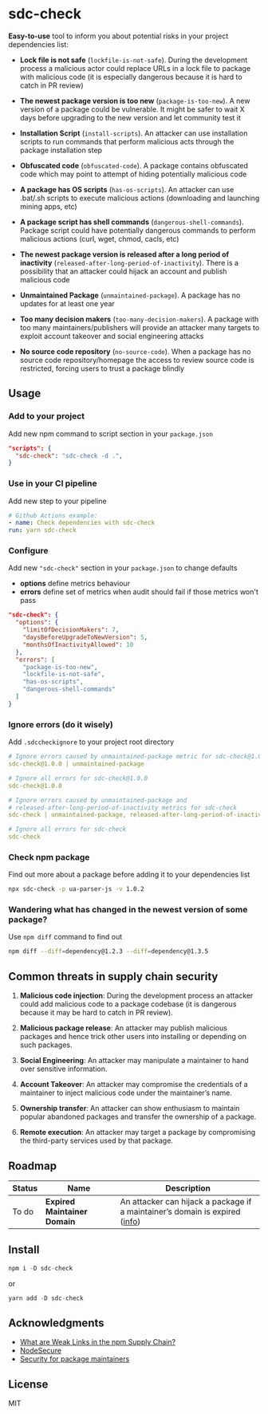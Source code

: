 # sdc-check

**Easy-to-use** tool to inform you about potential risks in your project dependencies list:

- **Lock file is not safe** (`lockfile-is-not-safe`). During the development process a malicious actor could replace URLs in a lock file to package with malicious code (it is especially dangerous because it is hard to catch in PR review)

- **The newest package version is too new** (`package-is-too-new`). A new version of a package could be vulnerable. It might be safer to wait X days before upgrading to the new version and let community test it

- **Installation Script** (`install-scripts`). An attacker can use installation scripts to run commands that perform malicious acts through the package installation step

- **Obfuscated code** (`obfuscated-code`). A package contains obfuscated code which may point to attempt of hiding potentially malicious code

- **A package has OS scripts** (`has-os-scripts`). An attacker can use .bat/.sh scripts to execute malicious actions (downloading and launching mining apps, etc)

- **A package script has shell commands** (`dangerous-shell-commands`). Package script could have potentially dangerous commands to perform malicious actions (curl, wget, chmod, cacls, etc)

- **The newest package version is released after a long period of inactivity** (`released-after-long-period-of-inactivity`). There is a possibility that an attacker could hijack an account and publish malicious code

- **Unmaintained Package** (`unmaintained-package`). A package has no updates for at least one year

- **Too many decision makers** (`too-many-decision-makers`). A package with too many maintainers/publishers will provide an attacker many targets to exploit account takeover and social engineering attacks

- **No source code repository** (`no-source-code`). When a package has no source code repository/homepage the access to review source code is restricted, forcing users to trust a package blindly

## Usage

### Add to your project

Add new npm command to script section in your `package.json`

```json
"scripts": {
  "sdc-check": "sdc-check -d .",
}
```

### Use in your CI pipeline

Add new step to your pipeline

```yaml
# Github Actions example:
- name: Check dependencies with sdc-check
run: yarn sdc-check
```

### Configure

Add new `"sdc-check"` section in your `package.json` to change defaults

- **options** define metrics behaviour
- **errors** define set of metrics when audit should fail if those metrics won't pass

```json
"sdc-check": {
  "options": {
    "limitOfDecisionMakers": 7,
    "daysBeforeUpgradeToNewVersion": 5,
    "monthsOfInactivityAllowed": 10
  },
  "errors": [
    "package-is-too-new",
    "lockfile-is-not-safe",
    "has-os-scripts",
    "dangerous-shell-commands"
  ]
}
```

### Ignore errors (do it wisely)

Add `.sdccheckignore` to your project root directory

```yaml
# Ignore errors caused by unmaintained-package metric for sdc-check@1.0.0
sdc-check@1.0.0 | unmaintained-package

# Ignore all errors for sdc-check@1.0.0
sdc-check@1.0.0

# Ignore errors caused by unmaintained-package and
# released-after-long-period-of-inactivity metrics for sdc-check
sdc-check | unmaintained-package, released-after-long-period-of-inactivity

# Ignore all errors for sdc-check
sdc-check
```

### Check npm package

Find out more about a package before adding it to your dependencies list

```sh
npx sdc-check -p ua-parser-js -v 1.0.2
```

### Wandering what has changed in the newest version of some package?

Use `npm diff` command to find out

```sh
npm diff --diff=dependency@1.2.3 --diff=dependency@1.3.5
```

## Common threats in supply chain security

1. **Malicious code injection**: During the development process an attacker could add malicious code to a package codebase (it is dangerous because it may be hard to catch in PR review).

2. **Malicious package release**: An attacker may publish malicious packages and hence trick other users into installing or depending on such packages.

3. **Social Engineering**: An attacker may manipulate a maintainer to hand over sensitive information.

4. **Account Takeover**: An attacker may compromise the credentials of a maintainer to inject malicious code under the maintainer’s name.

5. **Ownership transfer**: An attacker can show enthusiasm to maintain popular abandoned packages and transfer the ownership of a package.

6. **Remote execution**: An attacker may target a package by compromising the third-party services used by that package.

## Roadmap

| Status | Name                          | Description                                                                                                                                                                |
| ------ | ----------------------------- | -------------------------------------------------------------------------------------------------------------------------------------------------------------------------- |
| To do  | **Expired Maintainer Domain** | An attacker can hijack a package if a maintainer’s domain is expired ([info](https://therecord.media/thousands-of-npm-accounts-use-email-addresses-with-expired-domains/)) |

## Install

```js
npm i -D sdc-check
```

or

```js
yarn add -D sdc-check
```

## Acknowledgments

- [What are Weak Links in the npm Supply Chain?](https://arxiv.org/abs/2112.10165v2)
- [NodeSecure](https://github.com/NodeSecure)
- [Security for package maintainers](https://sethmlarson.dev/blog/security-for-package-maintainers)


## License

MIT
